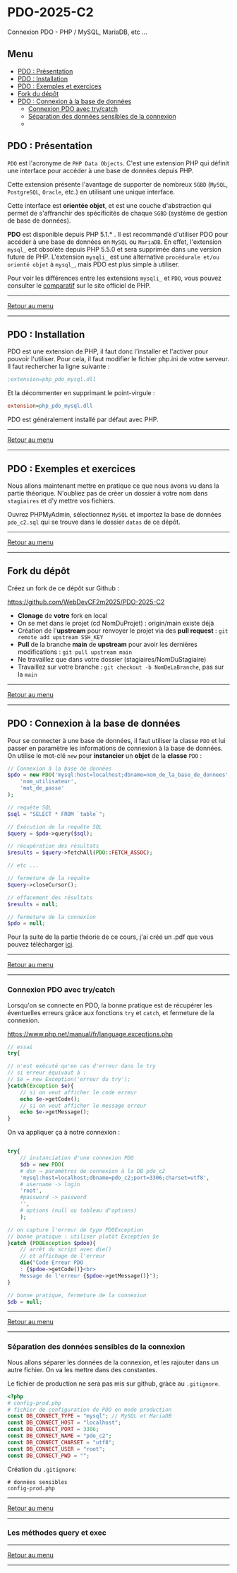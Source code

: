 # PDO-2025-C2
Connexion PDO - PHP / MySQL, MariaDB, etc ...

## Menu

- [PDO : Présentation](#pdo--présentation)
- [PDO : Installation](#pdo--installation)
- [PDO : Exemples et exercices](#pdo--exemples-et-exercices)
- [Fork du dépôt](#fork-du-dépôt)
- [PDO : Connexion à la base de données](#pdo--connexion-à-la-base-de-données)
  - [Connexion PDO avec try/catch](#connexion-pdo-avec-trycatch)
  - [Séparation des données sensibles de la connexion](#séparation-des-données-sensibles-de-la-connexion)
  - 

## PDO : Présentation

`PDO` est l'acronyme de `PHP Data Objects`. C'est une extension PHP qui définit une interface pour accéder à une base de données depuis PHP. 

Cette extension présente l'avantage de supporter de nombreux `SGBD` (`MySQL`, `PostgreSQL`, `Oracle`, etc.) en utilisant une unique interface. 

Cette interface est **orientée objet**, et est une couche d'abstraction qui permet de s'affranchir des spécificités de chaque `SGBD` (système de gestion de base de données).

**PDO** est disponible depuis PHP 5.1.* . Il est recommandé d'utiliser PDO pour accéder à une base de données en `MySQL` ou `MariaDB`. En effet, l'extension `mysql_` est obsolète depuis PHP 5.5.0 et sera supprimée dans une version future de PHP. L'extension `mysqli_` est une alternative `procédurale et/ou orienté objet` à `mysql_`, mais PDO est plus simple à utiliser.

Pour voir les différences entre les extensions `mysqli_` et `PDO`, vous pouvez consulter le [comparatif](https://www.php.net/manual/fr/mysqlinfo.api.choosing.php) sur le site officiel de PHP.

---

[Retour au menu](#menu)

---

## PDO : Installation

PDO est une extension de PHP, il faut donc l'installer et l'activer pour pouvoir l'utiliser. Pour cela, il faut modifier le fichier php.ini de votre serveur. Il faut rechercher la ligne suivante :

```ini
;extension=php_pdo_mysql.dll
```

Et la décommenter en supprimant le point-virgule :

```ini
extension=php_pdo_mysql.dll
```

PDO est généralement installé par défaut avec PHP.

---

[Retour au menu](#menu)

---


## PDO : Exemples et exercices

Nous allons maintenant mettre en pratique ce que nous avons vu dans la partie théorique. N'oubliez pas de créer un dossier à votre nom dans `stagiaires` et d'y mettre vos fichiers.

Ouvrez PHPMyAdmin, sélectionnez `MySQL` et importez la base de données `pdo_c2.sql` qui se trouve dans le dossier `datas` de ce dépôt.

---

[Retour au menu](#menu)

---

## Fork du dépôt

Créez un fork de ce dépôt sur Github : 

https://github.com/WebDevCF2m2025/PDO-2025-C2


- **Clonage** de **votre**  fork en local
- On se met dans le projet (cd NomDuProjet) : origin/main existe déjà
- Création de l'**upstream** pour renvoyer le projet via des **pull request** :
`git remote add upstream SSH_KEY`
- **Pull** de la branche **main** de **upstream** pour avoir les dernières modifications : `git pull upstream main`
- Ne travaillez que dans votre dossier (stagiaires/NomDuStagiaire)
- Travaillez sur votre branche : `git checkout -b NomDeLaBranche`, pas sur la `main`

---

[Retour au menu](#menu)

---

## PDO : Connexion à la base de données

Pour se connecter à une base de données, il faut utiliser la classe `PDO` et lui passer en paramètre les informations de connexion à la base de données. On utilise le mot-clé `new` pour **instancier** un **objet** de la **classe** `PDO` :

```php
// Connexion à la base de données
$pdo = new PDO('mysql:host=localhost;dbname=nom_de_la_base_de_donnees', 
    'nom_utilisateur', 
    'mot_de_passe'
);

// requête SQL
$sql = "SELECT * FROM `table`";

// Exécution de la requête SQL
$query = $pdo->query($sql);

// récupération des résultats
$results = $query->fetchAll(PDO::FETCH_ASSOC);

// etc ...

// fermeture de la requête
$query->closeCursor();

// effacement des résultats
$results = null;

// fermeture de la connexion
$pdo = null;
``` 

Pour la suite de la partie théorie de ce cours, j'ai créé un .pdf que vous pouvez télécharger [ici](https://github.com/WebDevCF2m2025/PDO-2025-C1/blob/main/datas/PDO-2025.pdf).

---

[Retour au menu](#menu)

---

### Connexion PDO avec try/catch

Lorsqu'on se connecte en PDO, la bonne pratique est de récupérer les éventuelles erreurs grâce aux fonctions `try` et `catch`, et fermeture de la connexion.

https://www.php.net/manual/fr/language.exceptions.php


```php
// essai
try{

// n'est exécuté qu'en cas d'erreur dans le try
// si erreur équivaut à :
// $e = new Exception('erreur du try');
}catch(Exception $e){
    // si on veut afficher le code erreur
    echo $e->getCode();
    // si on veut afficher le message erreur
    echo $e->getMessage();
}
```

On va appliquer ça à notre connexion :

```php

try{
    // instanciation d'une connexion PDO
    $db = new PDO(
    # dsn → paramètres de connexion à la DB pdo_c2
    'mysql:host=localhost;dbname=pdo_c2;port=3306;charset=utf8', 
    # username -> login
    'root', 
    #password -> password
    '',
    # options (null ou tableau d'options)
    );

// on capture l'erreur de type PDOException
// bonne pratique : utiliser plutôt Exception $e
}catch (PDOException $pdoe){
    // arrêt du script avec die()
    // et affichage de l'erreur
    die("Code Erreur PDO 
    : {$pdoe->getCode()}<br>
    Message de l'erreur {$pdoe->getMessage()}");
}

// bonne pratique, fermeture de la connexion
$db = null;

```

---

[Retour au menu](#menu)

---

### Séparation des données sensibles de la connexion

Nous allons séparer les données de la connexion, et les rajouter dans un autre fichier. On va les mettre dans des constantes.

Le fichier de production ne sera pas mis sur github, gràce au `.gitignore`.

```php
<?php
# config-prod.php
# fichier de configuration de PDO en mode production
const DB_CONNECT_TYPE = "mysql"; // MySQL et MariaDB
const DB_CONNECT_HOST = "localhost";
const DB_CONNECT_PORT = 3306;
const DB_CONNECT_NAME = "pdo_c2";
const DB_CONNECT_CHARSET = "utf8";
const DB_CONNECT_USER = "root";
const DB_CONNECT_PWD = "";
```

Création du `.gitignore`:

```git
# données sensibles
config-prod.php
```

---

[Retour au menu](#menu)

---

### Les méthodes query et exec

---

[Retour au menu](#menu)

---